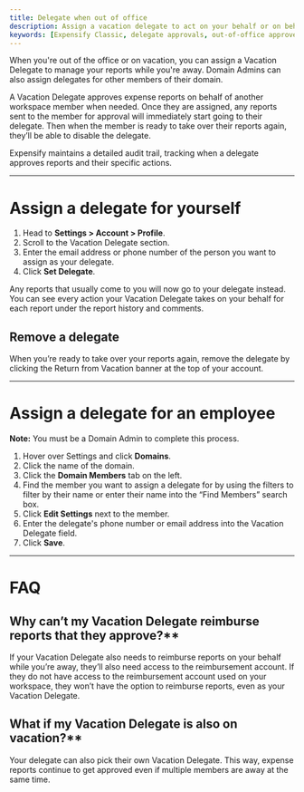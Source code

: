```yaml
---
title: Delegate when out of office
description: Assign a vacation delegate to act on your behalf or on behalf of another employee
keywords: [Expensify Classic, delegate approvals, out-of-office approver]
---
```

<div id="expensify-classic" markdown="1">

When you're out of the office or on vacation, you can assign a Vacation Delegate to manage your reports while you're away. Domain Admins can also assign delegates for other members of their domain. 

A Vacation Delegate approves expense reports on behalf of another workspace member when needed. Once they are assigned, any reports sent to the member for approval will immediately start going to their delegate. Then when the member is ready to take over their reports again, they’ll be able to disable the delegate. 

Expensify maintains a detailed audit trail, tracking when a delegate approves reports and their specific actions.

---

# Assign a delegate for yourself

1. Head to **Settings > Account > Profile**. 
2. Scroll to the Vacation Delegate section.
3. Enter the email address or phone number of the person you want to assign as your delegate. 
4. Click **Set Delegate**.

Any reports that usually come to you will now go to your delegate instead. You can see every action your Vacation Delegate takes on your behalf for each report under the report history and comments.

## Remove a delegate

When you’re ready to take over your reports again, remove the delegate by clicking the Return from Vacation banner at the top of your account.

---

# Assign a delegate for an employee

**Note:** You must be a Domain Admin to complete this process. 

1. Hover over Settings and click **Domains**. 
2. Click the name of the domain. 
3. Click the **Domain Members** tab on the left. 
4. Find the member you want to assign a delegate for by using the filters to filter by their name or enter their name into the “Find Members” search box. 
5. Click **Edit Settings** next to the member. 
6. Enter the delegate's phone number or email address into the Vacation Delegate field. 
7. Click **Save**. 

---

# FAQ

## Why can’t my Vacation Delegate reimburse reports that they approve?**

If your Vacation Delegate also needs to reimburse reports on your behalf while you’re away, they’ll also need access to the reimbursement account. If they do not have access to the reimbursement account used on your workspace, they won’t have the option to reimburse reports, even as your Vacation Delegate.

## What if my Vacation Delegate is also on vacation?**

Your delegate can also pick their own Vacation Delegate. This way, expense reports continue to get approved even if multiple members are away at the same time.

</div>
